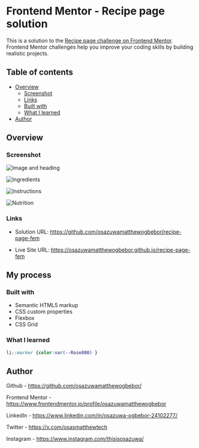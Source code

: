 # Frontend Mentor - Recipe page solution

This is a solution to the [Recipe page challenge on Frontend Mentor](https://www.frontendmentor.io/challenges/recipe-page-KiTsR8QQKm). Frontend Mentor challenges help you improve your coding skills by building realistic projects. 

## Table of contents

- [Overview](#overview)
  - [Screenshot](#screenshot)
  - [Links](#links)
  - [Built with](#built-with)
  - [What I learned](#what-i-learned)
- [Author](#author)


## Overview

### Screenshot

![Image and heading](htps://raw.githubusercontent.com/osazuwamatthewogbebor/recipe-page-fem/main/screenshots/Capture%20A.PNG)

![Ingredients](htps://raw.githubusercontent.com/osazuwamatthewogbebor/recipe-page-fem/main/screenshots/Capture%20B.PNG)

![Instructions](htps://raw.githubusercontent.com/osazuwamatthewogbebor/recipe-page-fem/main/screenshots/Capture%20C.PNG)

![Nutrition](htps://raw.githubusercontent.com/osazuwamatthewogbebor/recipe-page-fem/main/screenshots/Capture%20D.PNG)


### Links

- Solution URL: https://github.com/osazuwamatthewogbebor/recipe-page-fem

- Live Site URL: https://osazuwamatthewogbebor.github.io/recipe-page-fem

## My process

### Built with

- Semantic HTML5 markup
- CSS custom properties
- Flexbox
- CSS Grid

### What I learned

```css
li::marker {color:var(--Rose800) }
```


## Author

Github - https://github.com/osazuwamatthewogbebor/

Frontend Mentor - https://www.frontendmentor.io/profile/osazuwamatthewogbebor

LinkedIn - https://www.linkedin.com/in/osazuwa-ogbebor-24102277/

Twitter - https://x.com/osasmatthewtech

Instagram - https://www.instagram.com/thisisosazuwa/



